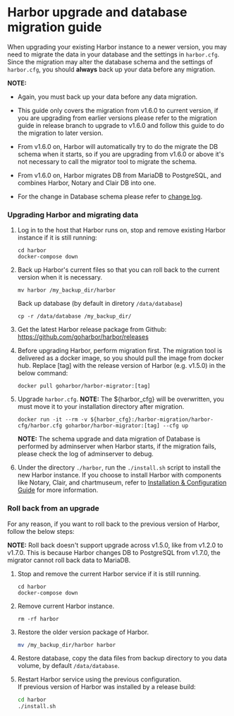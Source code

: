 # Harbor upgrade and database migration guide

When upgrading your existing Harbor instance to a newer version, you may need to migrate the data in your database and the settings in `harbor.cfg`. Since the migration may alter the database schema and the settings of `harbor.cfg`, you should **always** back up your data before any migration.

**NOTE:**

- Again, you must back up your data before any data migration.

- This guide only covers the migration from v1.6.0 to current version, if you are upgrading from earlier versions please 
refer to the migration guide in release branch to upgrade to v1.6.0 and follow this guide to do the migration to later version. 

- From v1.6.0 on, Harbor will automatically try to do the migrate the DB schema when it starts, so if you are upgrading from v1.6.0 
or above it's not necessary to call the migrator tool to migrate the schema.

- From v1.6.0 on, Harbor migrates DB from MariaDB to PostgreSQL, and combines Harbor, Notary and Clair DB into one. 

- For the change in Database schema please refer to [change log](../tools/migration/db/changelog.md).


### Upgrading Harbor and migrating data

1. Log in to the host that Harbor runs on, stop and remove existing Harbor instance if it is still running:
    ```
    cd harbor
    docker-compose down
    ```

2.  Back up Harbor's current files so that you can roll back to the current version when it is necessary.
    ```
    mv harbor /my_backup_dir/harbor
    ```
    Back up database (by default in diretory `/data/database`)
    ```
    cp -r /data/database /my_backup_dir/
    ```

3. Get the latest Harbor release package from Github:
   https://github.com/goharbor/harbor/releases

4. Before upgrading Harbor, perform migration first.  The migration tool is delivered as a docker image, so you should pull the image from docker hub. Replace [tag] with the release version of Harbor (e.g. v1.5.0) in the below command:
    ```
    docker pull goharbor/harbor-migrator:[tag]
    ```

5. Upgrade `harbor.cfg`.
    **NOTE:** The ${harbor_cfg} will be overwritten, you must move it to your installation directory after migration.
    ```
    docker run -it --rm -v ${harbor_cfg}:/harbor-migration/harbor-cfg/harbor.cfg goharbor/harbor-migrator:[tag] --cfg up
    ```
    **NOTE:** The schema upgrade and data migration of Database is performed by adminserver when Harbor starts, if the migration fails, 
    please check the log of adminserver to debug.

6. Under the directory `./harbor`, run the `./install.sh` script to install the new Harbor instance. If you choose to install Harbor with components like Notary, Clair, and chartmuseum, refer to [Installation & Configuration Guide](../docs/installation_guide.md) for more information.


### Roll back from an upgrade
For any reason, if you want to roll back to the previous version of Harbor, follow the below steps:

**NOTE:** Roll back doesn't support upgrade across v1.5.0, like from v1.2.0 to v1.7.0. This is because Harbor changes DB to PostgreSQL from v1.7.0, the migrator cannot roll back data to MariaDB.    

1. Stop and remove the current Harbor service if it is still running.
    ```
    cd harbor
    docker-compose down
    ```
    
2. Remove current Harbor instance.
    ```
    rm -rf harbor
    ```
    
3. Restore the older version package of Harbor.
    ```sh
    mv /my_backup_dir/harbor harbor
    ```
    
4. Restore database, copy the data files from backup directory to you data volume, by default `/data/database`. 

5. Restart Harbor service using the previous configuration.  
   If previous version of Harbor was installed by a release build:
    ```sh
    cd harbor
    ./install.sh
    ```
